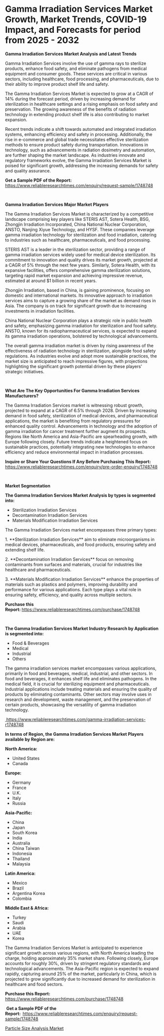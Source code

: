 <p><h1>Gamma Irradiation Services Market Growth, Market Trends, COVID-19 Impact, and Forecasts for period from 2025 - 2032</h1></p><p><strong>Gamma Irradiation Services Market Analysis and Latest Trends</strong></p>
<p><p>Gamma Irradiation Services involve the use of gamma rays to sterilize products, enhance food safety, and eliminate pathogens from medical equipment and consumer goods. These services are critical in various sectors, including healthcare, food processing, and pharmaceuticals, due to their ability to improve product shelf life and safety.</p><p>The Gamma Irradiation Services Market is expected to grow at a CAGR of 14% during the forecast period, driven by increasing demand for sterilization in healthcare settings and a rising emphasis on food safety and preservation. The growing awareness of the benefits of radiation technology in extending product shelf life is also contributing to market expansion. </p><p>Recent trends indicate a shift towards automated and integrated irradiation systems, enhancing efficiency and safety in processing. Additionally, the rise in e-commerce and global trade necessitates effective sterilization methods to ensure product safety during transportation. Innovations in technology, such as advancements in radiation dosimetry and automation, are further shaping the market landscape. As industries innovate and regulatory frameworks evolve, the Gamma Irradiation Services Market is poised for significant growth, addressing the increasing demands for safety and quality assurance.</p></p>
<p><strong>Get a Sample PDF of the Report:&nbsp;</strong> <a href="https://www.reliableresearchtimes.com/enquiry/request-sample/1748748?utm_campaign=2207&utm_medium=2&utm_source=Github&utm_content=ia&utm_term=07032025&utm_id=gamma-irradiation-services">https://www.reliableresearchtimes.com/enquiry/request-sample/1748748</a></p>
<p>&nbsp;</p>
<p><strong>Gamma Irradiation Services Major Market Players</strong></p>
<p><p>The Gamma Irradiation Services Market is characterized by a competitive landscape comprising key players like STERIS AST, Sotera Health, BSG, Zhongjin Irradiation Incorporated, China National Nuclear Corporation, ANSTO, Nanjing Xiyue Technology, and HYSF. These companies leverage gamma irradiation technology for sterilization and food irradiation, catering to industries such as healthcare, pharmaceuticals, and food processing.</p><p>STERIS AST is a leader in the sterilization sector, providing a range of gamma irradiation services widely used for medical device sterilization. Its commitment to innovation and quality drives its market growth, projected at a CAGR of 5% through the next few years. Similarly, Sotera Health, with its expansive facilities, offers comprehensive gamma sterilization solutions, targeting rapid market expansion and achieving impressive revenue, estimated at around $1 billion in recent years.</p><p>Zhongjin Irradiation, based in China, is gaining prominence, focusing on domestic and international markets. Its innovative approach to irradiation services aims to capture a growing share of the market as demand rises in Asia. The company is on track for significant growth due to increasing investments in irradiation facilities.</p><p>China National Nuclear Corporation plays a strategic role in public health and safety, emphasizing gamma irradiation for sterilization and food safety. ANSTO, known for its radiopharmaceutical services, is expected to expand its gamma irradiation operations, bolstered by technological advancements.</p><p>The overall gamma irradiation market is driven by rising awareness of the effectiveness of radiation technology in sterilization, alongside food safety regulations. As industries evolve and adopt more sustainable practices, the market size is anticipated to reach impressive figures, with projections highlighting the significant growth potential driven by these players' strategic initiatives.</p></p>
<p>&nbsp;</p>
<p><strong>What Are The Key Opportunities For Gamma Irradiation Services Manufacturers?</strong></p>
<p><p>The Gamma Irradiation Services market is witnessing robust growth, projected to expand at a CAGR of 6.5% through 2028. Driven by increasing demand in food safety, sterilization of medical devices, and pharmaceutical applications, the market is benefiting from regulatory pressures for enhanced quality control. Advancements in technology and the adoption of gamma irradiation for cancer treatment further augment its prospects. Regions like North America and Asia-Pacific are spearheading growth, with Europe following closely. Future trends indicate a heightened focus on sustainable practices, potentially integrating new technologies to enhance efficiency and reduce environmental impact in irradiation processes.</p></p>
<p><strong>Inquire or Share Your Questions If Any Before Purchasing This Report:</strong> <a href="https://www.reliableresearchtimes.com/enquiry/pre-order-enquiry/1748748?utm_campaign=2207&utm_medium=2&utm_source=Github&utm_content=ia&utm_term=07032025&utm_id=gamma-irradiation-services">https://www.reliableresearchtimes.com/enquiry/pre-order-enquiry/1748748</a></p>
<p>&nbsp;</p>
<p><strong>Market Segmentation</strong></p>
<p><strong>The Gamma Irradiation Services Market Analysis by types is segmented into:</strong></p>
<p><ul><li>Sterilization Irradiation Services</li><li>Decontamination Irradiation Services</li><li>Materials Modification Irradiation Services</li></ul></p>
<p><p>The Gamma Irradiation Services market encompasses three primary types: </p><p>1. **Sterilization Irradiation Services** aim to eliminate microorganisms in medical devices, pharmaceuticals, and food products, ensuring safety and extending shelf life. </p><p>2. **Decontamination Irradiation Services** focus on removing contaminants from surfaces and materials, crucial for industries like healthcare and pharmaceuticals. </p><p>3. **Materials Modification Irradiation Services** enhance the properties of materials such as plastics and polymers, improving durability and performance for various applications. Each type plays a vital role in ensuring safety, efficiency, and quality across multiple sectors.</p></p>
<p><strong>Purchase this Report:&nbsp;</strong><a href="https://www.reliableresearchtimes.com/purchase/1748748?utm_campaign=2207&utm_medium=2&utm_source=Github&utm_content=ia&utm_term=07032025&utm_id=gamma-irradiation-services">https://www.reliableresearchtimes.com/purchase/1748748</a></p>
<p>&nbsp;</p>
<p><strong>The Gamma Irradiation Services Market Industry Research by Application is segmented into:</strong></p>
<p><ul><li>Food & Beverages</li><li>Medical</li><li>Industrial</li><li>Others</li></ul></p>
<p><p>The gamma irradiation services market encompasses various applications, primarily in food and beverages, medical, industrial, and other sectors. In food and beverages, it enhances shelf life and eliminates pathogens. In the medical field, it is crucial for sterilizing equipment and pharmaceuticals. Industrial applications include treating materials and ensuring the quality of products by eliminating contaminants. Other sectors may involve uses in research and development, waste management, and the preservation of certain products, showcasing the versatility of gamma irradiation technology.</p></p>
<p><a href="https://www.reliableresearchtimes.com/gamma-irradiation-services-r1748748?utm_campaign=2207&utm_medium=2&utm_source=Github&utm_content=ia&utm_term=07032025&utm_id=gamma-irradiation-services">&nbsp;https://www.reliableresearchtimes.com/gamma-irradiation-services-r1748748</a></p>
<p><strong>In terms of Region, the Gamma Irradiation Services Market Players available by Region are:</strong></p>
<p>
    <p> <strong> North America: </strong>
        <ul>
            <li>United States</li>
            <li>Canada</li>
        </ul>
        </p> 
    <p> <strong> Europe: </strong>
        <ul>
            <li>Germany</li>
            <li>France</li>
            <li>U.K.</li>
            <li>Italy</li>
            <li>Russia</li>
        </ul>
        </p> 
    <p> <strong> Asia-Pacific: </strong>
        <ul>
            <li>China</li>
            <li>Japan</li>
            <li>South Korea</li>
            <li>India</li>
            <li>Australia</li>
            <li>China Taiwan</li>
            <li>Indonesia</li>
            <li>Thailand</li>
            <li>Malaysia</li>
        </ul>
        </p> 
    <p> <strong> Latin America: </strong>
        <ul>
            <li>Mexico</li>
            <li>Brazil</li>
            <li>Argentina Korea</li>
            <li>Colombia</li>
        </ul>
        </p> 
    <p> <strong> Middle East & Africa: </strong>
        <ul>
            <li>Turkey</li>
            <li>Saudi</li>
            <li>Arabia</li>
            <li>UAE</li>
            <li>Korea</li>
        </ul>
    </p>
    </p>
<p><p>The Gamma Irradiation Services Market is anticipated to experience significant growth across various regions, with North America leading the charge, holding approximately 35% market share. Following closely, Europe accounts for roughly 30%, driven by stringent regulatory standards and technological advancements. The Asia-Pacific region is expected to expand rapidly, capturing around 25% of the market, particularly in China, which is projected to grow significantly due to increased demand for sterilization in healthcare and food sectors.</p></p>
<p><strong>Purchase this Report: </strong><a href="https://www.reliableresearchtimes.com/purchase/1748748?utm_campaign=2207&utm_medium=2&utm_source=Github&utm_content=ia&utm_term=07032025&utm_id=gamma-irradiation-services">https://www.reliableresearchtimes.com/purchase/1748748</a></p>
<p>&nbsp;<strong>Get a Sample PDF of the Report:&nbsp;&nbsp;</strong><a href="https://www.reliableresearchtimes.com/enquiry/request-sample/1748748?utm_campaign=2207&utm_medium=2&utm_source=Github&utm_content=ia&utm_term=07032025&utm_id=gamma-irradiation-services">https://www.reliableresearchtimes.com/enquiry/request-sample/1748748</a></p>
<p><strong></strong></p>
<p><p><a href="https://github.com/arionmp/Market-Research-Report-List-5/blob/main/particle-size-analysis-market.md?utm_campaign=2207&utm_medium=2&utm_source=Github&utm_content=ia&utm_term=07032025&utm_id=gamma-irradiation-services">Particle Size Analysis Market</a></p></p>